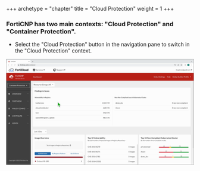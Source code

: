 +++
archetype = "chapter"
title = "Cloud Protection"
weight = 1
+++

### FortiCNP has two main contexts: "Cloud Protection" and "Container Protection".

- Select the "Cloud Protection" button in the navigation pane to switch in the "Cloud Protection" context.

![image info](forticnp-cloud-protection.gif)

